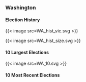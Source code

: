 ### Washington

#### Election History
{{< image src=WA_hist_vic.svg >}}

{{< image src=WA_hist_size.svg >}}

#### 10 Largest Elections
{{< image src=WA_10.svg >}}

#### 10 Most Recent Elections

